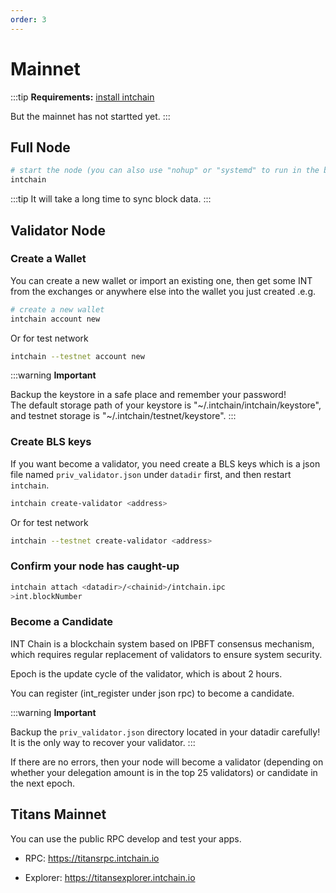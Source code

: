 ```yaml
---
order: 3
---
```


# Mainnet

:::tip
**Requirements:** [install intchain](2-install.md)

But the mainnet has not startted yet.
:::

## Full Node

```bash
# start the node (you can also use "nohup" or "systemd" to run in the background)
intchain 
```

:::tip
It will take a long time to sync block data.
:::

## Validator Node

### Create a Wallet

You can create a new wallet or import an existing one, then get some INT from the exchanges or anywhere else into the wallet you just created .e.g.

```bash
# create a new wallet
intchain account new
```

Or for test network
```bash
intchain --testnet account new
```

:::warning
**Important**

Backup the keystore in a safe place and remember your password!  
The default storage path of your keystore is "~/.intchain/intchain/keystore", and testnet storage is "~/.intchain/testnet/keystore".
:::


### Create BLS keys

If you want become a validator, you need create a BLS keys which is a json file named `priv_validator.json` under `datadir` first, and then restart `intchain`.

```bash
intchain create-validator <address>
```

Or for test network
```bash
intchain --testnet create-validator <address>
```


### Confirm your node has caught-up

```bash
intchain attach <datadir>/<chainid>/intchain.ipc
>int.blockNumber
```

### Become a Candidate

INT Chain is a blockchain system based on IPBFT consensus mechanism, which requires regular replacement of validators to ensure system security.

Epoch is the update cycle of the validator, which is about 2 hours.

You can register (int_register under json rpc) to become a candidate.


:::warning
**Important**

Backup the `priv_validator.json` directory located in your datadir carefully! It is the only way to recover your validator.
:::

If there are no errors, then your node will become a validator  (depending on whether your delegation amount is in the top 25 validators) or candidate in the next epoch.



## Titans Mainnet

You can use the public RPC develop and test your apps.

- RPC: <https://titansrpc.intchain.io>

- Explorer: <https://titansexplorer.intchain.io>
